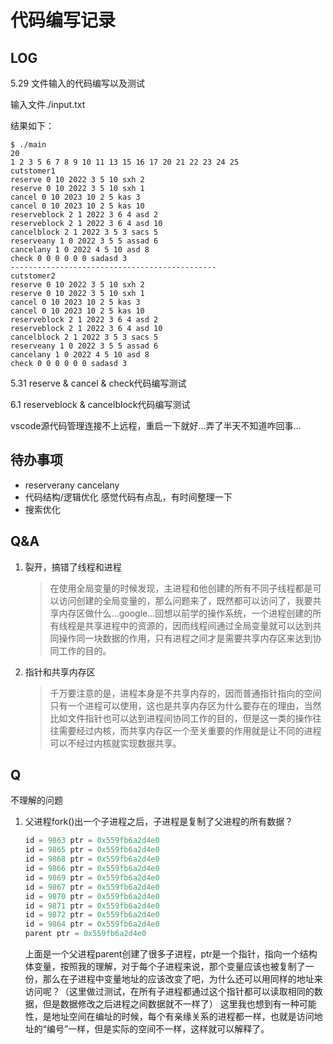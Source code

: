 # 代码编写记录

## LOG

5.29 文件输入的代码编写以及测试

输入文件./input.txt

结果如下：

```shell
$ ./main
20
1 2 3 5 6 7 8 9 10 11 13 15 16 17 20 21 22 23 24 25 
cutstomer1
reserve 0 10 2022 3 5 10 sxh 2
reserve 0 10 2022 3 5 10 sxh 1
cancel 0 10 2023 10 2 5 kas 3
cancel 0 10 2023 10 2 5 kas 10
reserveblock 2 1 2022 3 6 4 asd 2
reserveblock 2 1 2022 3 6 4 asd 10
cancelblock 2 1 2022 3 5 3 sacs 5
reserveany 1 0 2022 3 5 5 assad 6
cancelany 1 0 2022 4 5 10 asd 8
check 0 0 0 0 0 0 sadasd 3
----------------------------------------------
cutstomer2
reserve 0 10 2022 3 5 10 sxh 2
reserve 0 10 2022 3 5 10 sxh 1
cancel 0 10 2023 10 2 5 kas 3
cancel 0 10 2023 10 2 5 kas 10
reserveblock 2 1 2022 3 6 4 asd 2
reserveblock 2 1 2022 3 6 4 asd 10
cancelblock 2 1 2022 3 5 3 sacs 5
reserveany 1 0 2022 3 5 5 assad 6
cancelany 1 0 2022 4 5 10 asd 8
check 0 0 0 0 0 0 sadasd 3

```

5.31 reserve & cancel & check代码编写测试

6.1 reserveblock & cancelblock代码编写测试

vscode源代码管理连接不上远程，重启一下就好...弄了半天不知道咋回事...

## 待办事项

- reserverany cancelany
- 代码结构/逻辑优化
  感觉代码有点乱，有时间整理一下
- 搜索优化

## Q&A

1. 裂开，搞错了线程和进程

    >在使用全局变量的时候发现，主进程和他创建的所有不同子线程都是可以访问创建的全局变量的，那么问题来了，既然都可以访问了，我要共享内存区做什么...google...回想以前学的操作系统，一个进程创建的所有线程是共享进程中的资源的，因而线程间通过全局变量就可以达到共同操作同一块数据的作用，只有进程之间才是需要共享内存区来达到协同工作的目的。

2. 指针和共享内存区

    >千万要注意的是，进程本身是不共享内存的，因而普通指针指向的空间只有一个进程可以使用，这也是共享内存区为什么要存在的理由，当然比如文件指针也可以达到进程间协同工作的目的，但是这一类的操作往往需要经过内核，而共享内存区一个至关重要的作用就是让不同的进程可以不经过内核就实现数据共享。

## Q

不理解的问题

1. 父进程fork()出一个子进程之后，子进程是复制了父进程的所有数据？

   ```c
   id = 9863 ptr = 0x559fb6a2d4e0
   id = 9865 ptr = 0x559fb6a2d4e0
   id = 9868 ptr = 0x559fb6a2d4e0
   id = 9866 ptr = 0x559fb6a2d4e0
   id = 9869 ptr = 0x559fb6a2d4e0
   id = 9867 ptr = 0x559fb6a2d4e0
   id = 9870 ptr = 0x559fb6a2d4e0
   id = 9871 ptr = 0x559fb6a2d4e0
   id = 9872 ptr = 0x559fb6a2d4e0
   id = 9864 ptr = 0x559fb6a2d4e0
   parent ptr = 0x559fb6a2d4e0
   ```

   上面是一个父进程parent创建了很多子进程，ptr是一个指针，指向一个结构体变量，按照我的理解，对于每个子进程来说，那个变量应该也被复制了一份，那么在子进程中变量地址的应该改变了吧，为什么还可以用同样的地址来访问呢？（这里做过测试，在所有子进程都通过这个指针都可以读取相同的数据，但是数据修改之后进程之间数据就不一样了）
   这里我也想到有一种可能性，是地址空间在编址的时候，每个有亲缘关系的进程都一样，也就是访问地址的“编号”一样，但是实际的空间不一样，这样就可以解释了。
